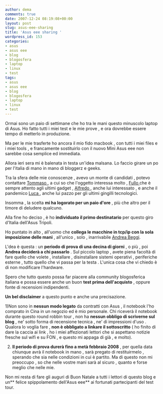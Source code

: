 ```yaml
---
author: dema
comments: true
date: 2007-12-24 08:19:08+00:00
layout: post
slug: asus-eee-sharing
title: 'Asus eee sharing '
wordpress_id: 153
categories:
- asus
- asus eee
- blog
- blogosfera
- laptop
- linux
- test
tags:
- asus
- asus eee
- blog
- blogosfera
- laptop
- linux
- test
---
```


Ormai sono un paio di settimane che ho tra le mani questo minuscolo laptop di Asus. Ho fatto tutti i miei test e le mie prove , e ora dovrebbe essere tempo di metterlo in produzione.

Ma per le mie trasferte ho ancora il mio fido macbook , con tutti i miei files e i miei tools , e francamente sostituirlo con il nuovo Mini Asus eee  non sarebbe cosa semplice ed immediata.

Allora ieri sera mi è balenata in testa un'idea malsana. Lo faccio girare un po per l'italia di mano in mano di bloggerz e geeks.

Tra la sfera delle mie conoscenze , avevo un monte di candidati , potevo contattare [Tommaso ](http://tommaso.tumblr.com/), a cui so  che l'oggetto interessa molto , [Fullo ](http://fullo.net)che è sempre attento agli ultimi gadget , [Alfredo ](http://www.rainbowbreeze.it/), anche lui interessato , e anche il pandemico [Luca ](http://pandemia.info), anche lui pazzo per gli ultimi gingilli tecnologici.

Insomma , la scelta **mi ha logorato per un paio d'ore** , più che altro per il timore di deludere qualcuno.

Alla fine ho deciso , è ho **individuato il primo destinatario** per questo giro d'Italia dell'Asus Tripoli.

Ho puntato in alto , all'uomo che **collega le macchine in tcp/ip con la sola imposizione delle mani** , all'unico , solo , inarrivabile [Andrea Beggi](http://www.andreabeggi.net/).

L'dea è questa : un **periodo di prova di una decina di giorni** , o più , poi **Andrea deciderà a chi passarlo** . Sul piccolo laptop , avete piena facoltà di fare quello che volete , installare , disinstallare sistemi operativi , periferiche esterne , tutto quello che vi passa per la testa . L'unica cosa che vi chiedo è di non modificare l'hardware.

Spero che tutto questo possa far piacere alla community blogosferica italiana e possa essere anche un buon **test prima dell'acquisto** , oppure fonte di recensioni indipendenti.

**Un bel disclaimer** a questo punto e anche una precisazione.

1)Non sono in **nessun modo legato** da contratti con Asus , il notebook l'ho comprato in Cina in un negozio ed è mio personale. Chi riceverà il notebook durante questo round robbin tour , non ha **nessun obbligo di scriverne sul blog** , ne' sotto forma di recensione tecnica , ne' di impressioni d'uso . Qualora lo voglia fare , **non è obbligato a linkare il sottoscritto** ( ho finito di dare la caccia ai link , ho i miei affezionati lettori che si aspettano notizie fresche sul wifi e su FON , e questo mi appaga di già , e molto).

2) **Il periodo di prova durerà fino a metà febbraio 2008** , per quella data chiunque avrà il notebook in mano , sarà pregato di restituirmelo , sperando che sia nelle condizioni in cui è partito. Ma di questo non mi preoccupo , so che nelle vostre mani sarà al sicuro , quanto e forse meglio che nelle mie.

Non mi resta di fare gli auguri di Buon Natale a tutti i lettori di questo blog e un** felice spippolamento dell'Asus eee** ai fortunati partecipanti del test tour.
